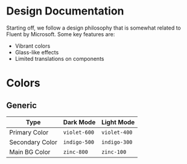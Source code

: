 # Design Documentation

Starting off, we follow a design philosophy that is somewhat related to Fluent by Microsoft. Some key features are:

- Vibrant colors
- Glass-like effects
- Limited translations on components

# Colors

## Generic

| Type            | Dark Mode    | Light Mode   |
| --------------- | ------------ | ------------ |
| Primary Color   | `violet-600` | `violet-400` |
| Secondary Color | `indigo-500` | `indigo-300` |
| Main BG Color   | `zinc-800`   | `zinc-100`   |
